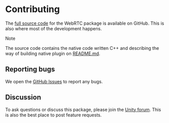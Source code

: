 # Contributing

The [full source code](https://github.com/Unity-Technologies/com.unity.webrtc) for the WebRTC package is available on GitHub. This is also where most of the development happens.

> [!NOTE]
> The source code contains the native code written C++ and describing the way of building native plugin on [README.md](https://github.com/Unity-Technologies/com.unity.webrtc/blob/develop/Plugin~/README.md).


## Reporting bugs

We open the [GitHub Issues](https://github.com/Unity-Technologies/com.unity.webrtc/issues) to report any bugs.

## Discussion

To ask questions or discuss this package, please join the [Unity forum](https://forum.unity.com/forums/unity-render-streaming.413). This is also the best place to post feature requests.